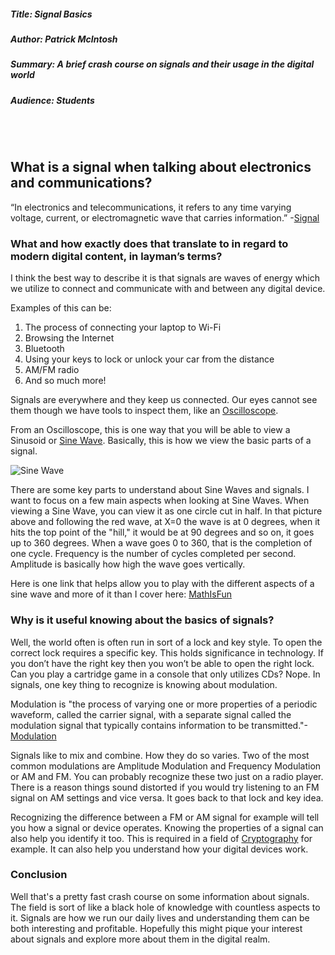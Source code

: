 ##### Title: Signal Basics
##### Author: Patrick McIntosh
##### Summary: A brief crash course on signals and their usage in the digital world
##### Audience: Students

<br/><br/>

## What is a signal when talking about electronics and communications?
“In electronics and telecommunications, it refers to any time varying voltage, current, or electromagnetic wave that carries information.”
-[Signal](https://en.wikipedia.org/wiki/Signal)

### What and how exactly does that translate to in regard to modern digital content, in layman’s terms?
I think the best way to describe it is that signals are waves of energy which we utilize to connect and communicate with and between any digital device.

Examples of this can be:

1. The process of connecting your laptop to Wi-Fi
2.	Browsing the Internet
3.	Bluetooth
4.	Using your keys to lock or unlock your car from the distance
5.	AM/FM radio
6.	And so much more!

Signals are everywhere and they keep us connected. Our eyes cannot see them though we have tools to inspect them, like an [Oscilloscope](https://en.wikipedia.org/wiki/Oscilloscope#:~:text=An%20oscilloscope%2C%20previously%20called%20an,usually%20as%20a%20calibrated%20two%2D).

From an Oscilloscope, this is one way that you will be able to view a Sinusoid or [Sine Wave](https://en.wikipedia.org/wiki/Sine_wave). Basically, this is how we view the basic parts of a signal.

![Sine Wave](https://upload.wikimedia.org/wikipedia/commons/d/d2/Sine_and_Cosine.svg)

There are some key parts to understand about Sine Waves and signals. I want to focus on a few main aspects when looking at Sine Waves. When viewing a Sine Wave, you can view it as one circle cut in half. In that picture above and following the red wave, at X=0 the wave is at 0 degrees, when it hits the top point of the "hill," it would be at 90 degrees and so on, it goes up to 360 degrees. When a wave goes 0 to 360, that is the completion of one cycle. Frequency is the number of cycles completed per second. Amplitude is basically how high the wave goes vertically.

Here is one link that helps allow you to play with the different aspects of a sine wave and more of it than I cover here: [MathIsFun](https://www.mathsisfun.com/algebra/amplitude-period-frequency-phase-shift.html)

### Why is it useful knowing about the basics of signals?

Well, the world often is often run in sort of a lock and key style. To open the correct lock requires a specific key. This holds significance in technology. If you don’t have the right key then you won’t be able to open the right lock. Can you play a cartridge game in a console that only utilizes CDs? Nope. In signals, one key thing to recognize is knowing about modulation.

Modulation is "the process of varying one or more properties of a periodic waveform, called the carrier signal, with a separate signal called the modulation signal that typically contains information to be transmitted."-[Modulation](https://en.wikipedia.org/wiki/Modulation)

Signals like to mix and combine. How they do so varies. Two of the most common modulations are Amplitude Modulation and Frequency Modulation or AM and FM.
You can probably recognize these two just on a radio player. There is a reason things sound distorted if you would try listening to an FM signal on AM settings and vice versa. It goes back to that lock and key idea.

Recognizing the difference between a FM or AM signal for example will tell you how a signal or device operates. Knowing the properties of a signal can also help you identify it too. This is required in a field of [Cryptography](https://en.wikipedia.org/wiki/Cryptography) for example. It can also help you understand how your digital devices work.

### Conclusion

Well that's a pretty fast crash course on some information about signals. The field is sort of like a black hole of knowledge with countless aspects to it. Signals are how we run our daily lives and understanding them can be both interesting and profitable. Hopefully this might pique your interest about signals and explore more about them in the digital realm.
